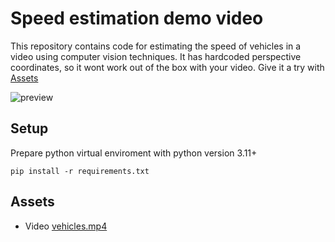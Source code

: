 # Speed estimation demo video
This repository contains code for estimating the speed of vehicles in a video using computer vision techniques. It has hardcoded perspective coordinates, so it wont work out of the box with your video. Give it a try with [Assets](#assets)

![preview](preview.png)

## Setup
Prepare python virtual enviroment with python version 3.11+
```
pip install -r requirements.txt
```

## Assets
- Video [vehicles.mp4](https://media.roboflow.com/supervision/video-examples/vehicles.mp4)